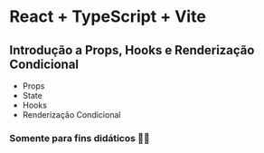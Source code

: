 # React + TypeScript + Vite

<h2>Introdução a Props, Hooks e Renderização Condicional </h2>
<ul>
  <li>Props</li>
  <li>State</li>
  <li>Hooks</li>
  <li>Renderização Condicional</li>
</ul>


<h3>Somente para fins didáticos 👩‍🎓</h3>
